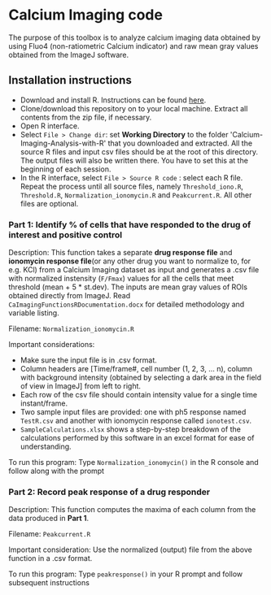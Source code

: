 # Calcium Imaging code
The purpose of this toolbox is to analyze calcium imaging data obtained by using Fluo4 (non-ratiometric Calcium indicator) and raw mean gray values obtained from the ImageJ software.

## Installation instructions
-	Download and install R. Instructions can be found [here](https://cran.r-project.org/).
- Clone/download this repository on to your local machine. Extract all contents from the zip file, if necessary.
-	Open R interface.
- Select `File > Change dir`: set **Working Directory** to the folder 'Calcium-Imaging-Analysis-with-R' that you downloaded and extracted. All the source R files and input csv files should be at the root of this directory. The output files will also be written there. You have to set this at the beginning of each session.
- In the R interface, select `File > Source R code` : select each R file. Repeat the process until all source files, namely `Threshold_iono.R`, `Threshold.R`, `Normalization_ionomycin.R` and `Peakcurrent.R`. All other files are optional.


### Part 1: Identify % of cells that have responded to the drug of interest and positive control

Description: This function takes a separate **drug response file** and **ionomycin response file**(or any other drug you want to normalize to, for e.g. KCl) from a Calcium Imaging dataset as input and generates a .csv file with normalized instensity (`F/Fmax`) values for all the cells that meet threshold (mean + 5 * st.dev). The inputs are mean gray values of ROIs obtained directly from ImageJ.
Read `CaImagingFunctionsRDocumentation.docx` for detailed methodology and variable listing. 

Filename: `Normalization_ionomycin.R`

Important considerations:
- Make sure the input file is in .csv format.
- Column headers are \[Time/frame#, cell number (1, 2, 3, ... n), column with background intensity (obtained by selecting a dark area in the field of view in ImageJ] from left to right. 
- Each row of the csv file should contain intensity value for a single time instant/frame.
- Two sample input files are provided: one with ph5 response named `TestR.csv` and another with ionomycin response called `ionotest.csv`.
- `SampleCalculations.xlsx` shows a step-by-step breakdown of the calculations performed by this software in an excel format for ease of understanding.

To run this program:
Type `Normalization_ionomycin()` in the R console and follow along with the prompt

  
### Part 2: Record peak response of a drug responder 

Description: This function computes the maxima of each column from the data produced in **Part 1**.

Filename: `Peakcurrent.R`

Important consideration: Use the normalized (output) file from the above function in a .csv format. 

To run this program:
Type `peakresponse()` in your R prompt and follow subsequent instructions
